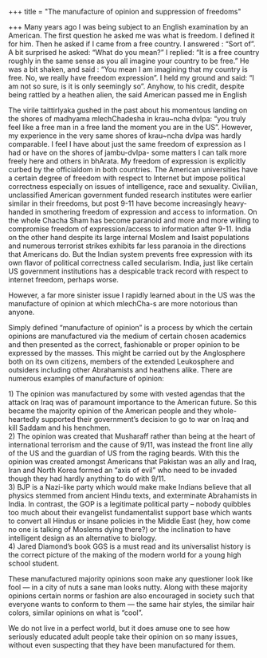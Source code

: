 +++
title = "The manufacture of opinion and suppression of freedoms"

+++
Many years ago I was being subject to an English examination by an
American. The first question he asked me was what is freedom. I defined
it for him. Then he asked if I came from a free country. I answered :
“Sort of”. A bit surprised he asked: “What do you mean?” I replied:
“It is a free country roughly in the same sense as you all imagine
your country to be free.” He was a bit shaken, and said : “You mean I am
imagining that my country is free. No, we really have freedom
expression”. I held my ground and said: “I am not so sure, is it is
only seemingly so”. Anyhow, to his credit, despite being rattled by a
heathen alien, the said American passed me in English

The virile taittirIyaka gushed in the past about his momentous landing
on the shores of madhyama mlechChadesha in krau\~ncha dvIpa: “you truly
feel like a free man in a free land the moment you are in the US”.
However, my experience in the very same shores of krau\~ncha dvIpa was
hardly comparable. I feel I have about just the same freedom of
expression as I had or have on the shores of jambu-dvIpa- some matters I
can talk more freely here and others in bhArata. My freedom of
expression is explicitly curbed by the officialdom in both countries.
The American universities have a certain degree of freedom with respect
to Internet but impose political correctness especially on issues of
intelligence, race and sexuality. Civilian, unclassified American
government funded research institutes were earlier similar in their
freedoms, but post 9-11 have become increasingly heavy-handed in
smothering freedom of expression and access to information. On the whole
Chacha Sham has become paranoid and more and more willing to compromise
freedom of expression/access to information after 9-11. India on the
other hand despite its large internal Moslem and Isaist populations and
numerous terrorist strikes exhibits far less paranoia in the directions
that Americans do. But the Indian system prevents free expression with
its own flavor of political correctness called secularism. India, just
like certain US government institutions has a despicable track record
with respect to internet freedom, perhaps worse.

However, a far more sinister issue I rapidly learned about in the US was
the manufacture of opinion at which mlechCha-s are more notorious than
anyone.

Simply defined “manufacture of opinion” is a process by which the
certain opinions are manufactured via the medium of certain chosen
academics and then presented as the correct, fashionable or proper
opinion to be expressed by the masses. This might be carried out by the
Anglosphere both on its own citizens, members of the extended
Leukosphere and outsiders including other Abrahamists and heathens
alike. There are numerous examples of manufacture of opinion:

1\) The opinion was manufactured by some with vested agendas that the
attack on Iraq was of paramount importance to the American future. So
this became the majority opinion of the American people and they
whole-heartedly supported their government’s decision to go to war on
Iraq and kill Saddam and his henchmen.  
2\) The opinion was created that Musharaff rather than being at the
heart of international terrorism and the cause of 9/11, was instead the
front line ally of the US and the guardian of US from the raging beards.
With this the opinion was created amongst Americans that Pakistan was an
ally and Iraq, Iran and North Korea formed an “axis of evil” who need to
be invaded though they had hardly anything to do with 9/11.  
3\) BJP is a Nazi-like party which would make make Indians believe that
all physics stemmed from ancient Hindu texts, and exterminate
Abrahamists in India. In contrast, the GOP is a legitimate political
party – nobody quibbles too much about their evangelist fundamentalist
support base which wants to convert all Hindus or insane policies in the
Middle East (hey, how come no one is talking of Moslems dying there?) or
the inclination to have intelligent design as an alternative to
biology.  
4\) Jared Diamond’s book GGS is a must read and its universalist history
is the correct picture of the making of the modern world for a young
high school student.

These manufactured majority opinions soon make any questioner look like
fool — in a city of nuts a sane man looks nutty. Along with these
majority opinions certain norms or fashion are also encouraged in
society such that everyone wants to conform to them — the same hair
styles, the similar hair colors, similar opinions on what is “cool”.

We do not live in a perfect world, but it does amuse one to see how
seriously educated adult people take their opinion on so many issues,
without even suspecting that they have been manufactured for them.
